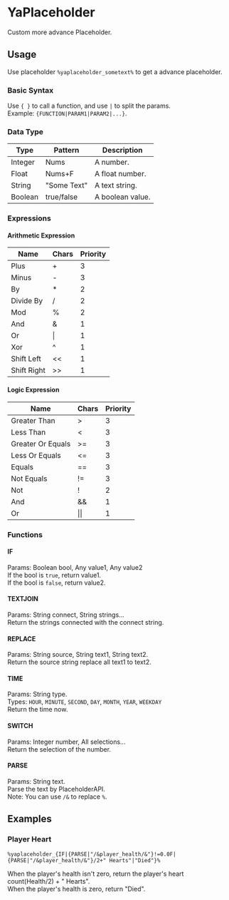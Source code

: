 # YaPlaceholder
Custom more advance Placeholder.
## Usage
Use placeholder `%yaplaceholder_sometext%` to get a advance placeholder.  
### Basic Syntax
Use `{ }` to call a function, and use `|` to split the params.  
Example: `{FUNCTION|PARAM1|PARAM2|...}`.  
### Data Type
| Type    | Pattern     | Description      |  
| ------- | ----------- | ---------------- |
| Integer | Nums        | A number.        |  
| Float   | Nums+F      | A float number.  |  
| String  | "Some Text" | A text string.   |   
| Boolean | true/false  | A boolean value. |  
### Expressions
#### Arithmetic Expression
| Name        | Chars | Priority |
| ----------- | ----- | -------- |
| Plus        | +     | 3        |
| Minus       | -     | 3        |
| By          | *     | 2        |
| Divide By   | /     | 2        |
| Mod         | %     | 2        |
| And         | &     | 1        |
| Or          | \|    | 1        |
| Xor         | ^     | 1        |
| Shift Left  | <<    | 1        |
| Shift Right | \>\>  | 1        |
#### Logic Expression 
| Name              | Chars | Priority |
| ----------------- | ----- | -------- |
| Greater Than      | >     | 3        |
| Less Than         | <     | 3        |
| Greater Or Equals | >=    | 3        |
| Less Or Equals    | <=    | 3        |
| Equals            | ==    | 3        |
| Not Equals        | !=    | 3        |
| Not               | !     | 2        |
| And               | &&    | 1        |
| Or                | \|\|  | 1        |
### Functions
#### IF
Params: Boolean bool, Any value1, Any value2  
If the bool is `true`, return value1.  
If the bool is `false`, return value2.  
#### TEXTJOIN
Params: String connect, String strings...  
Return the strings connected with the connect string.  
#### REPLACE
Params: String source, String text1, String text2.  
Return the source string replace all text1 to text2.  
#### TIME
Params: String type.  
Types: `HOUR`, `MINUTE`, `SECOND`, `DAY`, `MONTH`, `YEAR`, `WEEKDAY`  
Return the time now.  
#### SWITCH
Params: Integer number, All selections...  
Return the selection of the number.  
#### PARSE
Params: String text.  
Parse the text by PlaceholderAPI.  
Note: You can use `/&` to replace `%`.  
## Examples
### Player Heart
```
%yaplaceholder_{IF|{PARSE|"/&player_health/&"}!=0.0F|{PARSE|"/&player_health/&"}/2+" Hearts"|"Died"}%
```
When the player's health isn't zero, return the player's heart count(Health/2) + " Hearts".  
When the player's health is zero, return "Died".  
